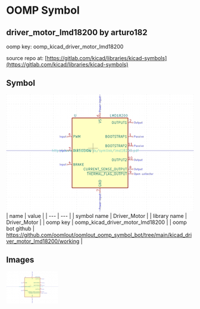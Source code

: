 # OOMP Symbol  
## driver_motor_lmd18200  by arturo182  
  
oomp key: oomp_kicad_driver_motor_lmd18200  
  
source repo at: [https://gitlab.com/kicad/libraries/kicad-symbols](https://gitlab.com/kicad/libraries/kicad-symbols)  
## Symbol  
  
[![working.png](working_600.png)](working.png)  
| name | value | 
| --- | --- | 
| symbol name | Driver_Motor | 
| library name | Driver_Motor | 
| oomp key | oomp_kicad_driver_motor_lmd18200 | 
| oomp bot github | https://github.com/oomlout/oomlout_oomp_symbol_bot/tree/main/kicad_driver_motor_lmd18200/working | 
## Images  
  
[![working.png](working_140.png)](working.png)  

